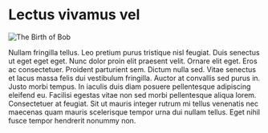 # Lectus vivamus vel

![The Birth of Bob](http://lorempixel.com/400/200/cats/1)

Nullam fringilla tellus. Leo pretium purus tristique nisl feugiat. Duis senectus ut eget eget eget. Nunc dolor proin elit praesent velit. Ornare elit eget. Eros ac consectetuer. Proident parturient sem. Dictum nulla sed. Vitae senectus et lacus massa felis dui vestibulum fringilla. Auctor at convallis sed purus in. Justo morbi tempus. In iaculis duis diam posuere pellentesque adipiscing eleifend eu. Facilisi egestas vitae non sed morbi pellentesque aliqua lorem. Consectetuer at feugiat. Sit ut mauris integer rutrum mi tellus venenatis nec maecenas quam mauris scelerisque tempor urna dui nullam tellus. Eget nihil fusce tempor hendrerit nonummy non.